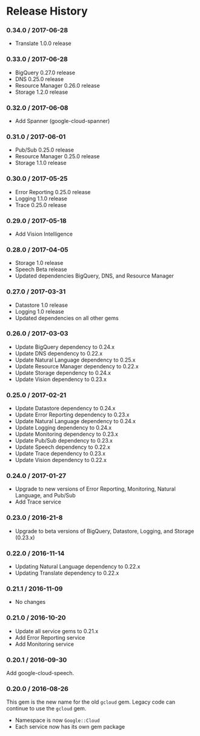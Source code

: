# Release History

### 0.34.0 / 2017-06-28

* Translate 1.0.0 release

### 0.33.0 / 2017-06-28

* BigQuery 0.27.0 release
* DNS 0.25.0 release
* Resource Manager 0.26.0 release
* Storage 1.2.0 release

### 0.32.0 / 2017-06-08

* Add Spanner (google-cloud-spanner)

### 0.31.0 / 2017-06-01

* Pub/Sub 0.25.0 release
* Resource Manager 0.25.0 release
* Storage 1.1.0 release

### 0.30.0 / 2017-05-25

* Error Reporting 0.25.0 release
* Logging 1.1.0 release
* Trace 0.25.0 release

### 0.29.0 / 2017-05-18

* Add Vision Intelligence

### 0.28.0 / 2017-04-05

* Storage 1.0 release
* Speech Beta release
* Updated dependencies BigQuery, DNS, and Resource Manager

### 0.27.0 / 2017-03-31

* Datastore 1.0 release
* Logging 1.0 release
* Updated dependencies on all other gems

### 0.26.0 / 2017-03-03

* Update BigQuery dependency to 0.24.x
* Update DNS dependency to 0.22.x
* Update Natural Language dependency to 0.25.x
* Update Resource Manager dependency to 0.22.x
* Update Storage dependency to 0.24.x
* Update Vision dependency to 0.23.x

### 0.25.0 / 2017-02-21

* Update Datastore dependency to 0.24.x
* Update Error Reporting dependency to 0.23.x
* Update Natural Language dependency to 0.24.x
* Update Logging dependency to 0.24.x
* Update Monitoring dependency to 0.23.x
* Update Pub/Sub dependency to 0.23.x
* Update Speech dependency to 0.22.x
* Update Trace dependency to 0.23.x
* Update Vision dependency to 0.22.x

### 0.24.0 / 2017-01-27

* Upgrade to new versions of Error Reporting, Monitoring, Natural Language, and Pub/Sub
* Add Trace service

### 0.23.0 / 2016-21-8

* Upgrade to beta versions of BigQuery, Datastore, Logging, and Storage (0.23.x)

### 0.22.0 / 2016-11-14

* Updating Natural Language dependency to 0.22.x
* Updating Translate dependency to 0.22.x

### 0.21.1 / 2016-11-09

* No changes

### 0.21.0 / 2016-10-20

* Update all service gems to 0.21.x
* Add Error Reporting service
* Add Monitoring service

### 0.20.1 / 2016-09-30

Add google-cloud-speech.

### 0.20.0 / 2016-08-26

This gem is the new name for the old `gcloud` gem. Legacy code can continue to use the `gcloud` gem.

* Namespace is now `Google::Cloud`
* Each service now has its own gem package
